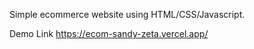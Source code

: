 Simple ecommerce website using HTML/CSS/Javascript.

Demo Link  https://ecom-sandy-zeta.vercel.app/
